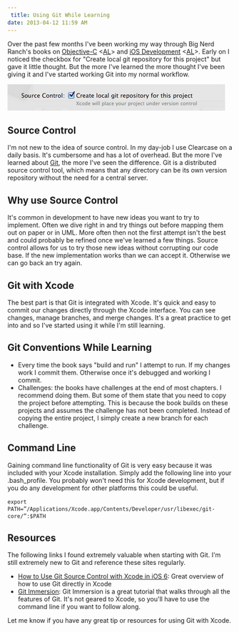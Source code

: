 ```yaml
---
 title: Using Git While Learning
date: 2013-04-12 11:59 AM
---
```


Over the past few months I've been working my way through Big Nerd Ranch's books on [Objective-C](http://www.amazon.com/gp/product/0321706285/ref=as_li_ss_tl?ie=UTF8&camp=1789&creative=390957&creativeASIN=0321706285&linkCode=as2&tag=cohereiterat-20) <[AL](/affiliate-disclaimer)> and [iOS Development](http://www.amazon.com/gp/product/0321821521/ref=as_li_ss_tl?ie=UTF8&camp=1789&creative=390957&creativeASIN=0321821521&linkCode=as2&tag=cohereiterat-20) <[AL](/affiliate-disclaimer)>. Early on I noticed the checkbox for "Create local git repository for this project" but gave it little thought. But the more I've learned the more thought I've been giving it and I've started working Git into my normal workflow.

![Xcode Git Option](../Images/xcode-git-option.png)

## Source Control
I'm not new to the idea of source control. In my day-job I use Clearcase on a daily basis. It's cumbersome and has a lot of overhead. But the more I've learned about [Git](http://en.wikipedia.org/wiki/Git_(software)), the more I've seen the difference. Git is a distributed source control tool, which means that any directory can be its own version repository without the need for a central server.

## Why use Source Control
It's common in development to have new ideas you want to try to implement. Often we dive right in and try things out before mapping them out on paper or in UML. More often then not the first attempt isn't the best and could probably be refined once we've learned a few things. Source control allows for us to try those new ideas without corrupting our code base. If the new implementation works than we can accept it. Otherwise we can go back an try again.  

## Git with Xcode
The best part is that Git is integrated with Xcode. It's quick and easy to commit our changes directly through the Xcode interface. You can see changes, manage branches, and merge changes. It's a great practice to get into and so I've started using it while I'm still learning.

## Git Conventions While Learning
- Every time the book says "build and run" I attempt to run. If my changes work I commit them. Otherwise once it's debugged and working I commit.
- Challenges: the books have challenges at the end of most chapters. I recommend doing them. But some of them state that you need to copy the project before attempting.  This is because the book builds on these projects and assumes the challenge has not been completed.  Instead of copying the entire project, I simply create a new branch for each challenge.

## Command Line
Gaining command line functionality of Git is very easy because it was included with your Xcode installation.  Simply add the following line into your .bash_profile.  You probably won't need this for Xcode development, but if you do any development for other platforms this could be useful.

    export PATH=”/Applications/Xcode.app/Contents/Developer/usr/libexec/git-core/”:$PATH

## Resources
The following links I found extremely valuable when starting with Git.  I'm still extremely new to Git and reference these sites regularly.

- [How to Use Git Source Control with Xcode in iOS 6](http://www.raywenderlich.com/13771/how-to-use-git-source-control-with-xcode-in-ios-6): Great overview of how to use Git directly in Xcode
- [Git Immersion](http://gitimmersion.com/): Git Immersion is a great tutorial that walks through all the features of Git.  It's not geared to Xcode, so you'll have to use the command line if you want to follow along.

Let me know if you have any great tip or resources for using Git with Xcode.
